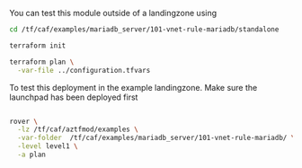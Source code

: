 You can test this module outside of a landingzone using

```bash
cd /tf/caf/examples/mariadb_server/101-vnet-rule-mariadb/standalone

terraform init

terraform plan \
  -var-file ../configuration.tfvars

```

To test this deployment in the example landingzone. Make sure the launchpad has been deployed first

```bash

rover \
  -lz /tf/caf/aztfmod/examples \
  -var-folder  /tf/caf/examples/mariadb_server/101-vnet-rule-mariadb/ \
  -level level1 \
  -a plan

```
